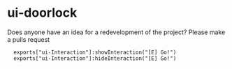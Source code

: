 # ui-doorlock

Does anyone have an idea for a redevelopment of the project?
Please make a pulls request

      exports["ui-Interaction"]:showInteraction("[E] Go!")
      exports["ui-Interaction"]:hideInteraction("[E] Go!")
